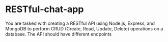 # RESTful-chat-app
You are tasked with creating a RESTful API using Node.js, Express, and MongoDB to perform CRUD (Create, Read, Update, Delete) operations on a database.  The API should have different endpoints
